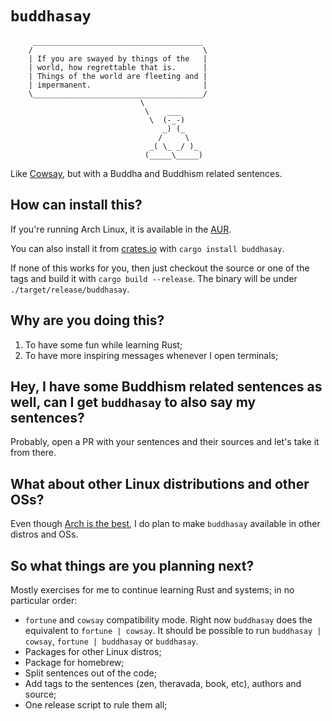 # `buddhasay`

         ______________________________________
        /                                      \
        | If you are swayed by things of the   |
        | world, how regrettable that is.      |
        | Things of the world are fleeting and |
        | impermanent.                         |
        \______________________________________/
                                 \
                                  \    ___
                                   \  (-_-)
                                      _) (_
                                     /     \
                                   _( \_ _/ )_
                                  (_____\_____)


Like [Cowsay](https://en.wikipedia.org/wiki/Cowsay), but with a Buddha and Buddhism related
sentences.

## How can install this?

If you're running Arch Linux, it is available in the [AUR](https://aur.archlinux.org/packages/buddhasay/).

You can also install it from [crates.io](https://crates.io/crates/buddhasay) with `cargo install buddhasay`.

If none of this works for you, then just checkout the source or one of the tags and build it with 
`cargo build --release`. The binary will be under `./target/release/buddhasay`.

## Why are you doing this?

1. To have some fun while learning Rust;
2. To have more inspiring messages whenever I open terminals;

## Hey, I have some Buddhism related sentences as well, can I get `buddhasay` to also say my sentences?

Probably, open a PR with your sentences and their sources and let's take it from there.

## What about other Linux distributions and other OSs?

Even though [Arch is the best](https://wiki.archlinux.org/index.php/Arch_is_the_best), I do plan to make `buddhasay` 
available in other distros and OSs.

## So what things are you planning next?

Mostly exercises for me to continue learning Rust and systems; in no particular order:

- `fortune` and `cowsay` compatibility mode. Right now `buddhasay` does the equivalent to `fortune | cowsay`. It should 
be possible to run `buddhasay | cowsay`, `fortune | buddhasay` or `buddhasay`.
- Packages for other Linux distros;
- Package for homebrew;
- Split sentences out of the code;
- Add tags to the sentences (zen, theravada, book, etc), authors and source;
- One release script to rule them all;